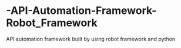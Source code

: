 # -API-Automation-Framework-Robot_Framework
API automation framework built by using robot framework and python

